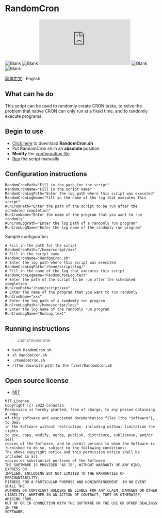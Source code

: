# RandomCron

![Blank](https://img.shields.io/github/v/release/Conastin/RandomCron?style=plastic)
![Blank](https://img.shields.io/github/license/Conastin/RandomCron?style=plastic)
![Blank](https://img.shields.io/github/size/Conastin/RandomCron/RandomCron.sh?style=plastic)
![Blank](https://img.shields.io/github/release-date/Conastin/RandomCron?style=plastic)
![Blank](https://img.shields.io/github/downloads/Conastin/RandomCron/total?style=plastic)

[简体中文](https://github.com/Conastin/RandomCron/blob/main/README.md) | English

## What can he do

This script can be used to randomly create CRON tasks, to solve the problem that native CRON can only run at a fixed time, and to randomly execute programs.

## Begin to use

- [Click here](https://github.com/Conastin/RandomCron/releases) to download **RandomCron.sh**
- Put RandomCron.sh in an **absolute** position
- **Modify** the [configuration file](#configuration-instructions)
- [Run](#running-instructions) the script manually

## Configuration instructions

```shell
RandomCronPath="Fill in the path for the script"
RandomCronName="Fill in the script name"
RandomCronLogPath="Enter the log path where this script was executed"
RandomCronLogName="Fill in the name of the log that executes this script"
RunCronPath="Enter the path of the script to be run after the scheduled completion"
RunCronName="Enter the name of the program that you want to run randomly"
RunCronLogPath="Enter the log path of a randomly run program"
RunCronLogName="Enter the log name of the randomly run program"
```
Sample configuration
```shell
# Fill in the path for the script
RandomCronPath="/home/script/xxx"
# Fill in the script name
RandomCronName="RandomCron.sh"
# Enter the log path where this script was executed
RandomCronLogPath="/home/script/log/"
# Fill in the name of the log that executes this script
RandomCronLogName="RandomCronLog.text"
# Enter the path of the script to be run after the scheduled completion
RunCronPath="/home/script/xxx"
# Enter the name of the program that you want to run randomly
RunCronName="xxx"
# Enter the log path of a randomly run program
RunCronLogPath="/home/script/log/"
# Enter the log name of the randomly run program
RunCronLogName="RunLog.text"
```

## Running instructions
> Just choose one
- `bash RandomCron.sh`
- `sh RandomCron.sh`
- `./RandomCron.sh`
- `/[The absolute path to the file]/RandomCron.sh`

## Open source license

- [MIT](https://choosealicense.com/licenses/mit)

```
MIT License
Copyright (c) 2022 Conastin
Permission is hereby granted, free of charge, to any person obtaining a copy
of this software and associated documentation files (the "Software"), to deal
in the Software without restriction, including without limitation the rights
to use, copy, modify, merge, publish, distribute, sublicense, and/or sell
copies of the Software, and to permit persons to whom the Software is
furnished to do so, subject to the following conditions:
The above copyright notice and this permission notice shall be included in all
copies or substantial portions of the Software.
THE SOFTWARE IS PROVIDED "AS IS", WITHOUT WARRANTY OF ANY KIND, EXPRESS OR
IMPLIED, INCLUDING BUT NOT LIMITED TO THE WARRANTIES OF MERCHANTABILITY,
FITNESS FOR A PARTICULAR PURPOSE AND NONINFRINGEMENT. IN NO EVENT SHALL THE
AUTHORS OR COPYRIGHT HOLDERS BE LIABLE FOR ANY CLAIM, DAMAGES OR OTHER
LIABILITY, WHETHER IN AN ACTION OF CONTRACT, TORT OR OTHERWISE, ARISING FROM,
OUT OF OR IN CONNECTION WITH THE SOFTWARE OR THE USE OR OTHER DEALINGS IN THE
SOFTWARE.
```
